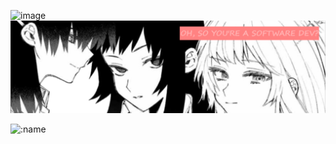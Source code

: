 <img width="1798" height="681" alt="image" src="https://github.com/user-attachments/assets/a85e1e21-6444-44fd-9922-87fe4d2b4ebf" />![screenshot](shikimorifolkwidewide3.png)

![:name](https://count.getloli.com/@:Urdhva?theme=booru-vivi)
<!--
**Urdhva/Urdhva** is a ✨ _special_ ✨ repository because its `README.md` (this file) appears on your GitHub profile.

Here are some ideas to get you started:

- 🔭 I’m currently working on ...
- 🌱 I’m currently learning ...
- 👯 I’m looking to collaborate on ...
- 🤔 I’m looking for help with ...
- 💬 Ask me about ...
- 📫 How to reach me: ...
- 😄 Pronouns: ...
- ⚡ Fun fact: ...
-->
